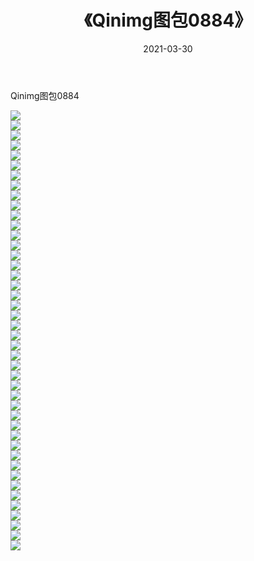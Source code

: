 ﻿---
layout: post
title:  《Qinimg图包0884》
date:   2021-03-30
img: http://imgx.orgx.ga/Qinimg图包/Qinimg图包0884/000.jpg
categories: [美女, 清纯, 唯美]
---

Qinimg图包0884

 ![](http://imgx.orgx.ga/Qinimg图包/Qinimg图包0884/001.jpg) <br>![](http://imgx.orgx.ga/Qinimg图包/Qinimg图包0884/002.jpg) <br>![](http://imgx.orgx.ga/Qinimg图包/Qinimg图包0884/003.jpg) <br>![](http://imgx.orgx.ga/Qinimg图包/Qinimg图包0884/004.jpg) <br>![](http://imgx.orgx.ga/Qinimg图包/Qinimg图包0884/005.jpg) <br>![](http://imgx.orgx.ga/Qinimg图包/Qinimg图包0884/006.jpg) <br>![](http://imgx.orgx.ga/Qinimg图包/Qinimg图包0884/007.jpg) <br>![](http://imgx.orgx.ga/Qinimg图包/Qinimg图包0884/008.jpg) <br>![](http://imgx.orgx.ga/Qinimg图包/Qinimg图包0884/009.jpg) <br>![](http://imgx.orgx.ga/Qinimg图包/Qinimg图包0884/010.jpg) <br>![](http://imgx.orgx.ga/Qinimg图包/Qinimg图包0884/011.jpg) <br>![](http://imgx.orgx.ga/Qinimg图包/Qinimg图包0884/012.jpg) <br>![](http://imgx.orgx.ga/Qinimg图包/Qinimg图包0884/013.jpg) <br>![](http://imgx.orgx.ga/Qinimg图包/Qinimg图包0884/014.jpg) <br>![](http://imgx.orgx.ga/Qinimg图包/Qinimg图包0884/015.jpg) <br>![](http://imgx.orgx.ga/Qinimg图包/Qinimg图包0884/016.jpg) <br>![](http://imgx.orgx.ga/Qinimg图包/Qinimg图包0884/017.jpg) <br>![](http://imgx.orgx.ga/Qinimg图包/Qinimg图包0884/018.jpg) <br>![](http://imgx.orgx.ga/Qinimg图包/Qinimg图包0884/019.jpg) <br>![](http://imgx.orgx.ga/Qinimg图包/Qinimg图包0884/020.jpg) <br>![](http://imgx.orgx.ga/Qinimg图包/Qinimg图包0884/021.jpg) <br>![](http://imgx.orgx.ga/Qinimg图包/Qinimg图包0884/022.jpg) <br>![](http://imgx.orgx.ga/Qinimg图包/Qinimg图包0884/023.jpg) <br>![](http://imgx.orgx.ga/Qinimg图包/Qinimg图包0884/024.jpg) <br>![](http://imgx.orgx.ga/Qinimg图包/Qinimg图包0884/025.jpg) <br>![](http://imgx.orgx.ga/Qinimg图包/Qinimg图包0884/026.jpg) <br>![](http://imgx.orgx.ga/Qinimg图包/Qinimg图包0884/027.jpg) <br>![](http://imgx.orgx.ga/Qinimg图包/Qinimg图包0884/028.jpg) <br>![](http://imgx.orgx.ga/Qinimg图包/Qinimg图包0884/029.jpg) <br>![](http://imgx.orgx.ga/Qinimg图包/Qinimg图包0884/030.jpg) <br>![](http://imgx.orgx.ga/Qinimg图包/Qinimg图包0884/031.jpg) <br>![](http://imgx.orgx.ga/Qinimg图包/Qinimg图包0884/032.jpg) <br>![](http://imgx.orgx.ga/Qinimg图包/Qinimg图包0884/033.jpg) <br>![](http://imgx.orgx.ga/Qinimg图包/Qinimg图包0884/034.jpg) <br>![](http://imgx.orgx.ga/Qinimg图包/Qinimg图包0884/035.jpg) <br>![](http://imgx.orgx.ga/Qinimg图包/Qinimg图包0884/036.jpg) <br>![](http://imgx.orgx.ga/Qinimg图包/Qinimg图包0884/037.jpg) <br>![](http://imgx.orgx.ga/Qinimg图包/Qinimg图包0884/038.jpg) <br>![](http://imgx.orgx.ga/Qinimg图包/Qinimg图包0884/039.jpg) <br>![](http://imgx.orgx.ga/Qinimg图包/Qinimg图包0884/040.jpg) <br>![](http://imgx.orgx.ga/Qinimg图包/Qinimg图包0884/041.jpg) <br>![](http://imgx.orgx.ga/Qinimg图包/Qinimg图包0884/042.jpg) <br>![](http://imgx.orgx.ga/Qinimg图包/Qinimg图包0884/043.jpg) <br>![](http://imgx.orgx.ga/Qinimg图包/Qinimg图包0884/044.jpg) <br>
